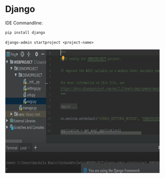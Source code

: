 # Django

IDE Commandline:

    pip install django
    
    django-admin startproject <project-name>

<img src="Images/django1.PNG" width="500" height="400">
